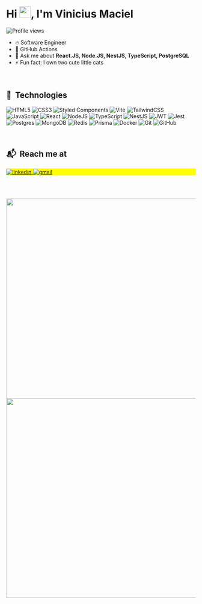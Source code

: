 <!--
**macielvini/macielvini** is a ✨ _special_ ✨ repository because its `README.md` (this file) appears on your GitHub profile.

Here are some ideas to get you started:

- 🔭 I’m currently working on ...
- 🌱 I’m currently learning ...
- 👯 I’m looking to collaborate on ...
- 🤔 I’m looking for help with ...
- 💬 Ask me about ...
- 📫 How to reach me: ...
- 😄 Pronouns: ...
- ⚡ Fun fact: ...
-->

<h1 align="left">Hi <img src="https://media.tenor.com/nebZyl8oN7IAAAAj/wave-hello.gif" height="30px">, I'm Vinicius Maciel</h1>
<p align="left"> <img src="https://komarev.com/ghpvc/?username=macielvini&color=yellow" alt="Profile views" /> </p>

- 🔥 Software Engineer
- 🌱 GitHub Actions
- 💬 Ask me about **React.JS, Node.JS, NestJS, TypeScript, PostgreSQL**
- ⚡ Fun fact: I own two cute little cats

<br>

## 🧰 &nbsp;Technologies

![HTML5](https://img.shields.io/badge/html5-%23E34F26.svg?style=for-the-badge&logo=html5&logoColor=white)
![CSS3](https://img.shields.io/badge/css3-%231572B6.svg?style=for-the-badge&logo=css3&logoColor=white)
![Styled Components](https://img.shields.io/badge/styled--components-DB7093?style=for-the-badge&logo=styled-components&logoColor=white)
![Vite](https://img.shields.io/badge/vite-%23646CFF.svg?style=for-the-badge&logo=vite&logoColor=white)
![TailwindCSS](https://img.shields.io/badge/tailwindcss-%2338B2AC.svg?style=for-the-badge&logo=tailwind-css&logoColor=white)
![JavaScript](https://img.shields.io/badge/javascript-%23323330.svg?style=for-the-badge&logo=javascript&logoColor=%23F7DF1E)
![React](https://img.shields.io/badge/react-%2320232a.svg?style=for-the-badge&logo=react&logoColor=%2361DAFB)
![NodeJS](https://img.shields.io/badge/node.js-6DA55F?style=for-the-badge&logo=node.js&logoColor=white)
![TypeScript](https://img.shields.io/badge/typescript-%23007ACC.svg?style=for-the-badge&logo=typescript&logoColor=white)
![NestJS](https://img.shields.io/badge/nestjs-%23E0234E.svg?style=for-the-badge&logo=nestjs&logoColor=white)
![JWT](https://img.shields.io/badge/JWT-black?style=for-the-badge&logo=JSON%20web%20tokens)
![Jest](https://img.shields.io/badge/-jest-%23C21325?style=for-the-badge&logo=jest&logoColor=white)
![Postgres](https://img.shields.io/badge/postgres-%23316192.svg?style=for-the-badge&logo=postgresql&logoColor=white)
![MongoDB](https://img.shields.io/badge/MongoDB-%234ea94b.svg?style=for-the-badge&logo=mongodb&logoColor=white)
![Redis](https://img.shields.io/badge/redis-%23DD0031.svg?style=for-the-badge&logo=redis&logoColor=white)
![Prisma](https://img.shields.io/badge/Prisma-3982CE?style=for-the-badge&logo=Prisma&logoColor=white)
![Docker](https://img.shields.io/badge/docker-%230db7ed.svg?style=for-the-badge&logo=docker&logoColor=white)
![Git](https://img.shields.io/badge/git-%23F05033.svg?style=for-the-badge&logo=git&logoColor=white)
![GitHub](https://img.shields.io/badge/github-%23121011.svg?style=for-the-badge&logo=github&logoColor=white)


<br>

## 📬 &nbsp;Reach me at

<p align="left" style="background:yellow">
  <a href="https://www.linkedin.com/in/macielvinicius" target="_blank">
    <img align="center" src="https://img.shields.io/badge/-&#47macielvinicius-05122A?style=flat&logo=linkedin" alt="linkedin"/>
  </a>
  <a href="mailto:vm.viniciusmaciel@gmail.com" target="_blank">
   <img align="center" src="https://img.shields.io/badge/-vm.viniciusmaciel@gmail.com-05122A?style=flat&logo=gmail" alt="gmail"/>
  </a>
</p>

<br><br>

<picture style="display: block" display="block">
  <source 
    srcset="https://github-readme-stats.vercel.app/api?username=macielvini&count_private=true&show_icons=true&theme=dark"
    media="(prefers-color-scheme: dark)"
  />
  <source
    srcset="https://github-readme-stats.vercel.app/api?username=macielvini&count_private=true&show_icons=true&theme=default"
    media="(prefers-color-scheme: light), (prefers-color-scheme: no-preference)"
  />
  <img width="530em"  src="https://github-readme-stats.vercel.app/api?username=anuraghazra&show_icons=true" />
</picture>

<picture style="display: block" >
  <source 
    srcset="https://github-readme-stats.vercel.app/api/top-langs/?username=anuraghazra&layout=compact&theme=dark"
    media="(prefers-color-scheme: dark)"
  />
  <source
    srcset="https://github-readme-stats.vercel.app/api/top-langs/?username=anuraghazra&layout=compact"
    media="(prefers-color-scheme: light), (prefers-color-scheme: no-preference)"
  />
  <img width="530em" src="https://github.com/anuraghazra/github-readme-stats" />
</picture>
